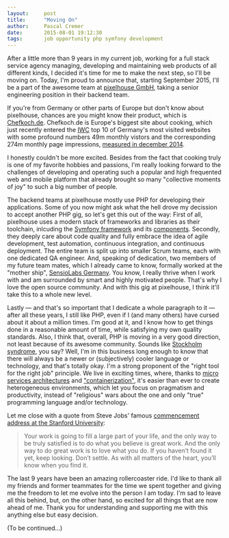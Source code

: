 ```yaml
---
layout:     post
title:      "Moving On"
author:     Pascal Cremer
date:       2015-08-01 19:12:30
tags:       job opportunity php symfony development
---
```


After a little more than 9 years in my current job, working for a full stack service agency managing, developing and maintaining web products of all different kinds, I decided it's time for me to make the next step, so I'll be moving on. Today, I'm proud to announce that, starting September 2015, I'll be a part of the awesome team at [pixelhouse GmbH](http://pixelhouse.de), taking a senior engineering position in their backend team.

If you're from Germany or other parts of Europe but don't know about pixelhouse, chances are you might know their product, which is [Chefkoch.de](http://chefkoch.de). Chefkoch.de is Europe's biggest site about cooking, which just recently entered the [IWC](http://www.ivw.eu) top 10 of Germany's most visited websites with some profound numbers 49m monthly vistors and the corresponding 274m monthly page impressions, [measured in december 2014](http://ausweisung.ivw-online.de/index.php?i=1161&a=o14730).

I honestly couldn't be more excited. Besides from the fact that cooking truly is one of my favorite hobbies and passions, I'm really looking forward to the challenges of developing and operating such a popular and high frequented web and mobile platform that already brought so many "collective moments of joy" to such a big number of people.

The backend teams at pixelhouse mostly use PHP for developing their applications. Some of you now might ask what the hell drove my decission to accept another PHP gig, so let's get this out of the way: First of all, pixelhouse uses a modern stack of frameworks and libraries as their toolchain, inlcuding the [Symfony framework](http://symfony.com) and its [components](http://symfony.com/components). Secondly, they deeply care about code quality and fully embrace the idea of agile development, test automation, continuous integration, and continuous deployment. The entire team is split up into smaller Scrum teams, each with one dedicated QA engineer. And, speaking of dedication, two members of my future team mates, which I already came to know, formally worked at the "mother ship", [SensioLabs Germany](http://www.sensiolabs.de). You know, I really thrive when I work with and am surrounded by smart and highly motivated people. That's why I love the open source community. And with this gig at pixelhouse, I think it'll take this to a whole new level.

Lastly — and that's so important that I dedicate a whole paragraph to it — after all these years, I still like PHP, even if I (and many others) have cursed about it about a million times. I'm good at it, and I know how to get things done in a reasonable amount of time, while satisfying my own quality standards. Also, I think that, overall, PHP is moving in a very good direction, not least because of its awesome community. Sounds like [Stockholm syndrome](https://en.wikipedia.org/wiki/Stockholm_syndrome "Stockholm syndrome - Wikipedia, the free encyclopedia"), you say? Well, I'm in this business long enough to know that there will always be a newer or (subjectively) cooler language or technology, and that's totally okay. I'm a strong proponent of the "right tool for the right job" principle. We live in exciting times, where, thanks to [micro services architectures](http://martinfowler.com/articles/microservices.html) and ["containerization"](https://en.wikipedia.org/wiki/Docker_(software)), it's easier than ever to create heterogeneous environments, which let you focus on pragmatism and productivity, instead of "religious" wars about the one and only "true" programming language and/or technology.

Let me close with a quote from Steve Jobs' famous [commencement address at the Stanford University](https://www.youtube.com/watch?v=UF8uR6Z6KLc):

> Your work is going to fill a large part of your life, and the only way to be truly satisfied is to do what you believe is great work. And the only way to do great work is to love what you do. If you haven’t found it yet, keep looking. Don’t settle. As with all matters of the heart, you’ll know when you find it.

The last 9 years have been an amazing rollercoaster ride. I'd like to thank all my friends and former teammates for the time we spent together and giving me the freedom to let me evolve into the person I am today. I'm sad to leave all this behind, but, on the other hand, so excited for all things that are now ahead of me. Thank you for understanding and supporting me with this anything else but easy decision.

(To be continued...)
